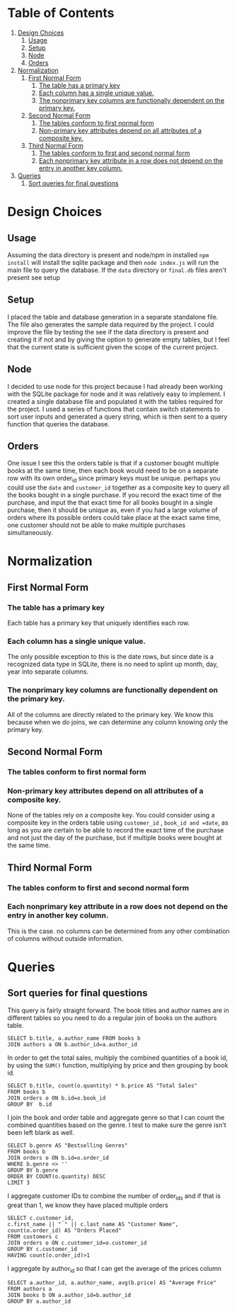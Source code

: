 # Table of Contents

1.  [Design Choices](#org525a37d)
    1.  [Usage](#org0c859ad)
    2.  [Setup](#org53d399b)
    3.  [Node](#org430ef89)
    4.  [Orders](#orgc5225b3)
2.  [Normalization](#org797188d)
    1.  [First Normal Form](#org3e9709b)
        1.  [The table has a primary key](#org9d4d0ca)
        2.  [Each column has a single unique value.](#orgdf80f39)
        3.  [The nonprimary key columns are functionally dependent on the primary key.](#org81d9068)
    2.  [Second Normal Form](#org811b222)
        1.  [The tables conform to first normal form](#orgf919707)
        2.  [Non-primary key attributes depend on all attributes of a composite key.](#org759f63c)
    3.  [Third Normal Form](#orgfb3b2e4)
        1.  [The tables conform to first and second normal form](#org48f1624)
        2.  [Each nonprimary key attribute in a row does not depend on the entry in another key column.](#org20a58b2)
3.  [Queries](#org053cdc7)
    1.  [Sort queries for final questions](#org7bfc2a9)




# Design Choices


<a id="org0c859ad"></a>

## Usage

Assuming the data directory is present and node/npm in installed `npm install` will install the sqlite package and then `node index.js` will run the main file to query the database. If the `data` directory or `final.db` files aren't present see setup


<a id="org53d399b"></a>

## Setup

I placed the table and database generation in a separate  standalone file. The file also generates the sample data required by the project.  I could improve the file by testing the see if the data directory is present and creating it if not and by giving the option to generate empty tables, but I feel that the current state is sufficient given the scope of the current project.


<a id="org430ef89"></a>

## Node

I decided to use node for this project because I had already been working with the SQLite package for node and it was relatively easy to implement. I created a single database file and populated it with the tables required for the project. I used a series of functions that contain switch statements to sort user inputs and generated a query string, which is then sent to a query function that queries the database.


<a id="orgc5225b3"></a>

## Orders

One issue I see this the orders table is that if a customer bought multiple books at the same time, then each book would need to be on a separate row with its own order<sub>id</sub> since primary keys must be unique. perhaps you could use the `date` and `customer_id` together as a composite key to query all the books bought in a single purchase. If you record the exact time of the purchase, and input the that exact time for all books bought in a single purchase, then it should be unique as, even if you had a large volume of orders where its possible orders could take place at the exact same time, one customer should not be able to make multiple purchases simultaneously.


<a id="org797188d"></a>

# Normalization


<a id="org3e9709b"></a>

## First Normal Form


<a id="org9d4d0ca"></a>

### The table has a primary key

Each table has a primary key that uniquely identifies each row.


<a id="orgdf80f39"></a>

### Each column has a single unique value.

The only possible exception to this is the date rows, but since date is a recognized data type in SQLite, there is no need to splint up month, day, year into separate columns.


<a id="org81d9068"></a>

### The nonprimary key columns are functionally dependent on the primary key.

All of the columns are directly related to the primary key. We know this because when we do joins, we can determine any column knowing only the primary key. 


<a id="org811b222"></a>

## Second Normal Form


<a id="orgf919707"></a>

### The tables conform to first normal form


<a id="org759f63c"></a>

### Non-primary key attributes depend on all attributes of a composite key.

None of the tables rely on a composite key. You could consider using a composite key in the orders table using  `customer_id` , `book_id and =date`,  as long as you are certain to be able to record the exact time of the purchase and not just the day of the purchase, but if multiple books were bought at the same time.


<a id="orgfb3b2e4"></a>

## Third Normal Form


<a id="org48f1624"></a>

### The tables conform to first and second normal form


<a id="org20a58b2"></a>

### Each nonprimary key attribute in a row does not depend on the entry in another key column.

This is the case. no columns can be determined from any other combination of columns without outside information.


<a id="org053cdc7"></a>

# Queries


<a id="org7bfc2a9"></a>

## Sort queries for final questions

This query is fairly straight forward. The book titles and author names are in different tables so you need to do a regular join of books on the authors table.

    SELECT b.title, a.author_name FROM books b
    JOIN authors a ON b.author_id=a.author_id

In order to get the total sales, multiply the combined quantities of a book id, by using the `SUM()` function, multiplying by price and then grouping by book id.

    SELECT b.title, count(o.quantity) * b.price AS "Total Sales"
    FROM books b
    JOIN orders o ON b.id=o.book_id
    GROUP BY  b.id

I join the book and order table and aggregate genre so that I can count the combined quantities based on the genre. I test to make sure the genre isn't been left blank as well.

    SELECT b.genre AS "Bestselling Genres"
    FROM books b
    JOIN orders o ON b.id=o.order_id
	WHERE b.genre <> ''
    GROUP BY b.genre
    ORDER BY COUNT(o.quantity) DESC
    LIMIT 3

I aggregate customer IDs to combine the number of order<sub>ids</sub> and if that is great than 1, we know they have placed multiple orders

    SELECT c.customer_id,
    c.first_name || " " || c.last_name AS "Customer Name",
    count(o.order_id) AS "Orders Placed"
    FROM customers c
    JOIN orders o ON c.customer_id=o.customer_id
    GROUP BY c.customer_id
    HAVING count(o.order_id)>1

I aggregate by author<sub>id</sub> so that I can get the average of the prices column

    SELECT a.author_id, a.author_name, avg(b.price) AS "Average Price"
    FROM authors a
    JOIN books b ON a.author_id=b.author_id
    GROUP BY a.author_id
